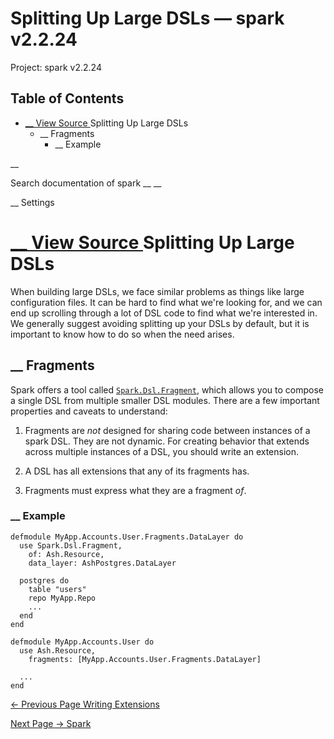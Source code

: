 # Splitting Up Large DSLs — spark v2.2.24

Project: spark v2.2.24

## Table of Contents

- [ __ View Source ](external_link) Splitting Up Large DSLs
  - __ Fragments
    - __ Example

__

Search documentation of spark __ __

__ Settings

#  [ __ View Source ](external_link) Splitting Up Large DSLs

When building large DSLs, we face similar problems as things like large configuration files. It can be hard to find what we're looking for, and we can end up scrolling through a lot of DSL code to find what we're interested in. We generally suggest avoiding splitting up your DSLs by default, but it is important to know how to do so when the need arises.

##  __ Fragments

Spark offers a tool called [`Spark.Dsl.Fragment`](external_link), which allows you to compose a single DSL from multiple smaller DSL modules. There are a few important properties and caveats to understand:

  1. Fragments are _not_ designed for sharing code between instances of a spark DSL. They are not dynamic. For creating behavior that extends across multiple instances of a DSL, you should write an extension.

  2. A DSL has all extensions that any of its fragments has.

  3. Fragments must express what they are a fragment _of_.




###  __ Example
    
    
    defmodule MyApp.Accounts.User.Fragments.DataLayer do
      use Spark.Dsl.Fragment,
        of: Ash.Resource,
        data_layer: AshPostgres.DataLayer
    
      postgres do
        table "users"
        repo MyApp.Repo
        ...
      end
    end
    
    defmodule MyApp.Accounts.User do
      use Ash.Resource,
        fragments: [MyApp.Accounts.User.Fragments.DataLayer]
    
      ...
    end

[ ← Previous Page  Writing Extensions  ](external_link)

[ Next Page →  Spark  ](external_link)
